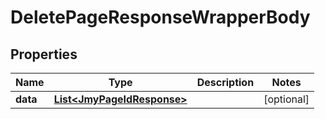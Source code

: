 

# DeletePageResponseWrapperBody


## Properties

Name | Type | Description | Notes
------------ | ------------- | ------------- | -------------
**data** | [**List&lt;JmyPageIdResponse&gt;**](JmyPageIdResponse.md) |  |  [optional]



